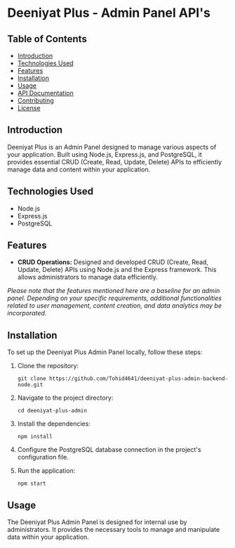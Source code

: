 # Deeniyat Plus - Admin Panel API's

## Table of Contents
- [Introduction](#introduction)
- [Technologies Used](#technologies-used)
- [Features](#features)
- [Installation](#installation)
- [Usage](#usage)
- [API Documentation](#api-documentation)
- [Contributing](#contributing)
- [License](#license)

## Introduction
Deeniyat Plus is an Admin Panel designed to manage various aspects of your application. Built using Node.js, Express.js, and PostgreSQL, it provides essential CRUD (Create, Read, Update, Delete) APIs to efficiently manage data and content within your application.

## Technologies Used
- Node.js
- Express.js
- PostgreSQL

## Features
- **CRUD Operations:** Designed and developed CRUD (Create, Read, Update, Delete) APIs using Node.js and the Express framework. This allows administrators to manage data efficiently.

*Please note that the features mentioned here are a baseline for an admin panel. Depending on your specific requirements, additional functionalities related to user management, content creation, and data analytics may be incorporated.*

## Installation
To set up the Deeniyat Plus Admin Panel locally, follow these steps:

1. Clone the repository:
   ```
   git clone https://github.com/Tohid4641/deeniyat-plus-admin-backend-node.git
   ```

2. Navigate to the project directory:
   ```
   cd deeniyat-plus-admin
   ```

3. Install the dependencies:
   ```
   npm install
   ```

4. Configure the PostgreSQL database connection in the project's configuration file.

5. Run the application:
   ```
   npm start
   ```

## Usage
The Deeniyat Plus Admin Panel is designed for internal use by administrators. It provides the necessary tools to manage and manipulate data within your application.

<!-- ## API Documentation
For detailed API documentation and usage examples, please refer to the [API Documentation](api-documentation.md) file in the project repository.

## Contributing
Contributions to this project are welcome. Please follow the [Contributing Guidelines](CONTRIBUTING.md) in the repository for more information.

## License
This project is licensed under the [MIT License](LICENSE). You are free to use, modify, and distribute this software as per the terms of the license. -->